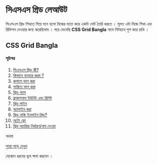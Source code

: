<h1  align="left">সিএসএস গ্রিড লেআউট</h1>
<p  align="left">সিএসএস গ্রিড শিখতে গিয়ে মনে হলো নিজের মতো করে একটা নোট তৈরি করতে ।
মূলত এটা নিজে শিখা এবং রিভিশন দেওয়ার জন্য করেছিলাম । পরে ভেবেছি <b>CSS Grid Bangla</b> নামে গিটহাবে পুশ করে রাখি । </p>

<h2>CSS Grid Bangla</h2>
<h4  align="left">সূচিপত্র</h4>
<ol  align="left">
    <li><a target="_blank" href="https://knowinlyunknown.github.io/css-grid-bangla/#section1">সিএসএস গ্রিড কী?</a></li>
    <li><a  target="_blank" href="https://knowinlyunknown.github.io/css-grid-bangla/#section2">কিভাবে ব্যবহার করব ?</a></li>
    <li><a target="_blank" href="https://knowinlyunknown.github.io/css-grid-bangla/#section3">কলামে ভাগ করা</a></li>
    <li><a target="_blank" href="https://knowinlyunknown.github.io/css-grid-bangla/#section4">সারিতে ভাগ করা</a></li>
    <li><a target="_blank" href="https://knowinlyunknown.github.io/css-grid-bangla/#section5">গ্রিড গ্যাপ</a></li>
    <li><a  target="_blank" href="https://knowinlyunknown.github.io/css-grid-bangla/#section6">ফ্রাকশনাল ইউনিট এবং রিপিট</a></li>
    <li><a target="_blank" href="https://knowinlyunknown.github.io/css-grid-bangla/#section7">গ্রিড লাইন</a></li>
    <li><a href="https://knowinlyunknown.github.io/css-grid-bangla/#section9">অ্যালাইন করা</a></li>
    <li><a target="_blank" href="https://knowinlyunknown.github.io/css-grid-bangla/#section12">গ্রিড নাকি ইনলাইন গ্রিড? </a></li>
    <li><a  target="_blank"  href="https://knowinlyunknown.github.io/css-grid-bangla/#section13">অটো ফ্লো</a></li>
    <li><a target="_blank"  href="https://knowinlyunknown.github.io/css-grid-bangla/#section14">গ্রিড অ্যারিয়া নির্ধারণ/নাম দেওয়া</a></li>    
</ol>

<p  align="left">অথবা</p>

<a target="_blank" href="https://knowinlyunknown.github.io/css-grid-bangla/"  align="left">পুরো পড়ে দেখুন</a>


<p align="left">যেকোন ধরনের ভুল ক্ষমা করবেন ।</p>
